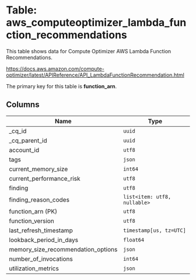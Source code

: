 # Table: aws_computeoptimizer_lambda_function_recommendations

This table shows data for Compute Optimizer AWS Lambda Function Recommendations.

https://docs.aws.amazon.com/compute-optimizer/latest/APIReference/API_LambdaFunctionRecommendation.html

The primary key for this table is **function_arn**.

## Columns

| Name          | Type          |
| ------------- | ------------- |
|_cq_id|`uuid`|
|_cq_parent_id|`uuid`|
|account_id|`utf8`|
|tags|`json`|
|current_memory_size|`int64`|
|current_performance_risk|`utf8`|
|finding|`utf8`|
|finding_reason_codes|`list<item: utf8, nullable>`|
|function_arn (PK)|`utf8`|
|function_version|`utf8`|
|last_refresh_timestamp|`timestamp[us, tz=UTC]`|
|lookback_period_in_days|`float64`|
|memory_size_recommendation_options|`json`|
|number_of_invocations|`int64`|
|utilization_metrics|`json`|